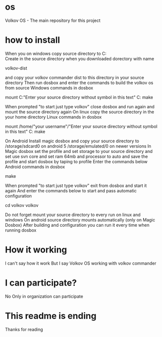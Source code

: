 # os
Volkov OS - The main repository for this project
# how to install
When you on windows copy source directory to C:\
Create in the source directory when you downloaded dorectory with name

volkov-dist

and copy your volkov commander dist to this directory in your source directory
Then run dosbox and enter the commands to build the volkov os from source
Windows commands in dosbox

mount C:\"Enter your source directory without symbol in this text"
C:
make

When prompted "to start just type volkov" close dosbox
and run again and mount the source directory again
On linux copy the source directory in the your home directory
Linux commands in dosbox

mount /home/"your username"/"Enter your source directory without symbol in this text"
C:
make

On Android Install magic dosbox and copy your source directory to /storage/sdcard0 on android 5 /storage/emulated/0 on newer versions
In Magic dosbox set the profile and set storage to your source directory and set use svn core and set ram 64mb and processor to auto and save the profile and start dosbox by taping to profile
Enter the commands below
Android commands in dosbox

make

When prompted "to start just type volkov" exit from dosbox and start it again
And enter the commands below to start and pass automatic configuration

cd volkov
volkov

Do not forget mount your source directory to every run on linux and windows On android source directory mounts automatically (only on Magic Dosbox)
After building and configuration you can run it every time when running dosbox
# How it working
I can't say how it work But I say Volkov OS working with volkov commander
# I can participate?
No Only in organization can participate
# This readme is ending
Thanks for reading

